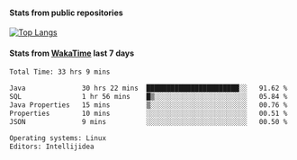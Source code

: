 #### Stats from public repositories

[![Top Langs](https://github-readme-stats.vercel.app/api/top-langs/?username=hyoghurt&layout=compact&exclude_repo=multiserver,docker_compose&langs_count=6)](https://github.com/anuraghazra/github-readme-stats)

#### Stats from [WakaTime](https://wakatime.com/@hyoghurt) last 7 days
<!--START_SECTION:waka-->

```txt
Total Time: 33 hrs 9 mins

Java              30 hrs 22 mins  ███████████████████████░░   91.62 %
SQL               1 hr 56 mins    █▒░░░░░░░░░░░░░░░░░░░░░░░   05.84 %
Java Properties   15 mins         ▒░░░░░░░░░░░░░░░░░░░░░░░░   00.76 %
Properties        10 mins         ░░░░░░░░░░░░░░░░░░░░░░░░░   00.51 %
JSON              9 mins          ░░░░░░░░░░░░░░░░░░░░░░░░░   00.50 %

Operating systems: Linux
Editors: Intellijidea
```

<!--END_SECTION:waka-->
